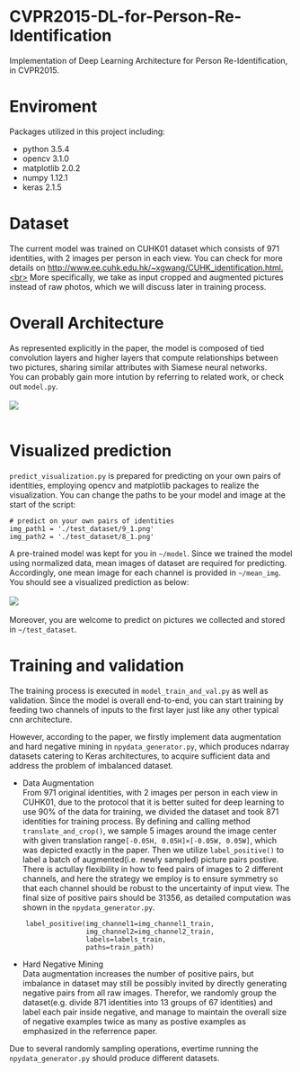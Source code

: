 # CVPR2015-DL-for-Person-Re-Identification
Implementation of Deep Learning Architecture for Person Re-Identification, in CVPR2015.

# Enviroment
Packages utilized in this project including:  
* python 3.5.4  
* opencv 3.1.0  
* matplotlib 2.0.2  
* numpy 1.12.1
* keras 2.1.5

# Dataset
The current model was trained on CUHK01 dataset which consists of 971 identities, with 2 images per person in each view. You can check for more details on http://www.ee.cuhk.edu.hk/~xgwang/CUHK_identification.html.<br>
More specifically, we take as input cropped and augmented pictures instead of raw photos, which we will discuss later in training process.

# Overall Architecture
As represented explicitly in the paper, the model is composed of tied convolution layers and higher layers that compute relationships between two pictures, sharing similar attributes with Siamese neural networks.<br>
You can probably gain more intution by referring to related work, or check out `model.py`.
<br>
<br>
![](https://github.com/AlanXia0118/Resource/blob/master/DL-for-ReID/model.png)
<br>
<br>

# Visualized prediction
`predict_visualization.py` is prepared for predicting on your own pairs of identities, employing opencv and matplotlib packages to realize the visualization. You can change the paths to be your model and image at the start of the script:

```
# predict on your own pairs of identities
img_path1 = './test_dataset/9_1.png'
img_path2 = './test_dataset/8_1.png'
```
A pre-trained model was kept for you in `~/model`. Since we trained the model using normalized data, mean images of dataset are required for predicting. Accordingly, one mean image for each channel is provided in `~/mean_img`. You should see a visualized prediction as below:
<br>
<br>
![](https://github.com/AlanXia0118/Resource/blob/master/DL-for-ReID/pre_same.png)
<br>
<br>
Moreover, you are welcome to predict on pictures we collected and stored in `~/test_dataset`.



# Training and validation
The training process is executed in `model_train_and_val.py` as well as validation. Since the model is overall end-to-end, you can start training by feeding two channels of inputs to the first layer just like any other typical cnn architecture.

However, according to the paper, we firstly implement data augmentation and hard negative mining in `npydata_generator.py`, which produces ndarray datasets catering to Keras architectures, to acquire sufficient data and address the problem of imbalanced dataset. 

* Data Augmentation<br>
From 971 original identities, with 2 images per person in each view in CUHK01, due to the protocol that it is better suited for deep learning to use 90% of the data for training, we divided the dataset and took 871 identities for training process. By defining and calling method `translate_and_crop()`, we sample 5 images around the image center with given translation range`[-0.05H, 0.05H]×[-0.05W, 0.05W]`, which was depicted exactly in the paper. Then we utilize `label_positive()` to label a batch of augmented(i.e. newly sampled) picture pairs postive. There is actullay flexibility in how to feed pairs of images to 2 different channels, and here the strategy we employ is to ensure symmetry so that each channel should be robust to the uncertainty of input view. The final size of positive pairs should be 31356, as detailed computation was shown in the `npydata_generator.py`.
```
    label_positive(img_channel1=img_channel1_train,
                   img_channel2=img_channel2_train,
                   labels=labels_train,
                   paths=train_path)
```

* Hard Negative Mining<br>
Data augmentation increases the number of positive pairs, but imbalance in dataset may still be possibly invited by directly generating negative pairs from all raw images. Therefor, we randomly group the dataset(e.g. divide 871 identities into 13 groups of 67 identities) and label each pair inside negative, and manage to maintain the overall size of negative examples twice as many as postive examples as emphasized in the referrence paper.

Due to several randomly sampling operations, evertime running the `npydata_generator.py` should produce different datasets. 

